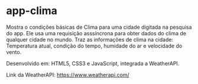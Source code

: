 # app-clima
Mostra o condições básicas de Clima para uma cidade digitada na pesquisa do app.
Ele usa uma requisição asssíncrona para obter dados do clima de qualquer cidade no mundo.
Traz as informações de clima na cidade: Temperatura atual, condição do tempo, humidade do ar e velocidade do vento.

Desenvolvido em: HTML5, CSS3 e JavaScript, integrada a WeatherAPI.

Link da WeatherAPI: https://www.weatherapi.com/


